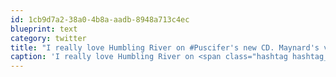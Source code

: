 ```yaml
---
id: 1cb9d7a2-38a0-4b8a-aadb-8948a713c4ec
blueprint: text
category: twitter
title: "I really love Humbling River on #Puscifer's new CD. Maynard's voice is wicked. Song message seems similar to #lateralus. #tool"
caption: 'I really love Humbling River on <span class="hashtag hashtag_local">#<a href="http://tweettemp.darylchymko.ca/?tag=puscifer">Puscifer</a>''s new CD. Maynard''s voice is wicked. Song message seems similar to <span class="hashtag hashtag_local">#<a href="http://tweettemp.darylchymko.ca/?tag=lateralus">lateralus</a>. <span class="hashtag hashtag_local">#<a href="http://tweettemp.darylchymko.ca/?tag=tool">tool</a>'
---
```

